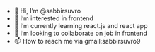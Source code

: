 - 👋 Hi, I’m @sabbirsuvro
- 👀 I’m interested in frontend
- 🌱 I’m currently learning react.js and react app
- 💞️ I’m looking to collaborate on job in frontend
- 📫 How to reach me via gmail:sabbirsuvro9

<!---
sabbirsuvro/sabbirsuvro is a ✨ special ✨ repository because its `README.md` (this file) appears on your GitHub profile.
You can click the Preview link to take a look at your changes.
--->
